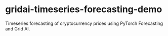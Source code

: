 # gridai-timeseries-forecasting-demo
Timeseries forecasting of cryptocurrency prices using PyTorch Forecasting and Grid AI. 
